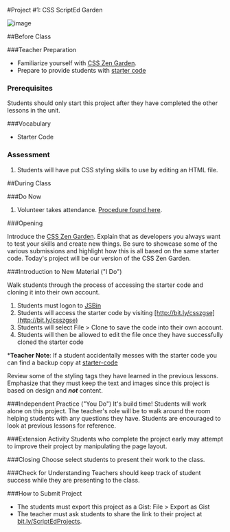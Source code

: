 #Project #1: CSS ScriptEd Garden

![image](http://i.imgur.com/5g0Chms.png)

 
##Before Class

###Teacher Preparation 
* Familiarize yourself with [CSS Zen Garden](http://www.csszengarden.com/).
* Prepare to provide students with [starter code](http://jsbin.com/yiyihe/edit?html)

### Prerequisites
Students should only start this project after they have completed the other lessons in the unit.

###Vocabulary
* Starter Code

### Assessment

1. Students will have put CSS styling skills to use by editing an HTML file.

##During Class

###Do Now

1. Volunteer takes attendance. [Procedure found here](https://docs.google.com/document/d/19IIhqykr70vj7wnqyJYuQNTkd9GX56Xgl3omD42IcMk/edit).


###Opening

Introduce the [CSS Zen Garden](http://www.csszengarden.com/). Explain that as developers you always want to test your skills and create new things. Be sure to showcase some of the various submissions and highlight how this is all based on the same starter code. Today's project will be our version of the CSS Zen Garden.


###Introduction to New Material ("I Do")

Walk students through the process of accessing the starter code and cloning it into their own account.

1. Students must logon to [JSBin](http://jsbin.com) 
2. Students will access the starter code by visiting [http://bit.ly/csszgse](http://bit.ly/csszgse)
3. Students will select File > Clone to save the code into their own account. 
4. Students will then be allowed to edit the file once they have successfully cloned the starter code

***Teacher Note**: If a student accidentally messes with the starter code you can find a backup copy at [starter-code](starter-code)


Review some of the styling tags they have learned in the previous lessons. Emphasize that they must keep the text and images since this project is based on design and ***not*** content.

###Independent Practice ("You Do")
It's build time!  Students will work alone on this project. The teacher's role will be to walk around the room helping students with any questions they have. Students are encouraged to look at previous lessons for reference.

###Extension Activity
Students who complete the project early may attempt to improve their project by manipulating the page layout.

###Closing
Choose select students to present their work to the class.

###Check for Understanding
Teachers should keep track of student success while they are presenting to the class.

###How to Submit Project
* The students must export this project as a Gist: File > Export as Gist
* The teacher must ask students to share the link to their project at [bit.ly/ScriptEdProjects](https://bit.ly/ScriptEdProjects).
